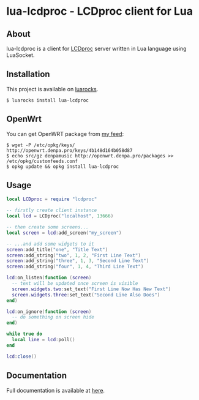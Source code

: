 # lua-lcdproc - LCDproc client for Lua
## About
lua-lcdproc is a client for [LCDproc](https://github.com/lcdproc/lcdproc) server
written in Lua language using LuaSocket.

## Installation
This project is available on [luarocks](https://luarocks.org/modules/denpamusic/lua-lcdproc).
```
$ luarocks install lua-lcdproc
```

## OpenWrt
You can get OpenWRT package from [my feed](https://github.com/denpamusic/openwrt-feed):
```
$ wget -P /etc/opkg/keys/ http://openwrt.denpa.pro/keys/4b148d164b058d87
$ echo src/gz denpamusic http://openwrt.denpa.pro/packages >> /etc/opkg/customfeeds.conf
$ opkg update && opkg install lua-lcdproc
```

## Usage
```lua
local LCDproc = require "lcdproc"

-- firstly create client instance
local lcd = LCDproc("localhost", 13666)

-- then create some screens...
local screen = lcd:add_screen("my_screen")

-- ...and add some widgets to it
screen:add_title("one", "Title Text")
screen:add_string("two", 1, 2, "First Line Text")
screen:add_string("three", 1, 3, "Second Line Text")
screen:add_string("four", 1, 4, "Third Line Text")

lcd:on_listen(function (screen)
  -- text will be updated once screen is visible
  screen.widgets.two:set_text("First Line Now Has New Text")
  screen.widgets.three:set_text("Second Line Also Does")
end)

lcd:on_ignore(function (screen)
  -- do something on screen hide
end)

while true do
  local line = lcd:poll()
end

lcd:close()
```

## Documentation
Full documentation is available at [here](https://lua-lcdproc.denpa.pro).
